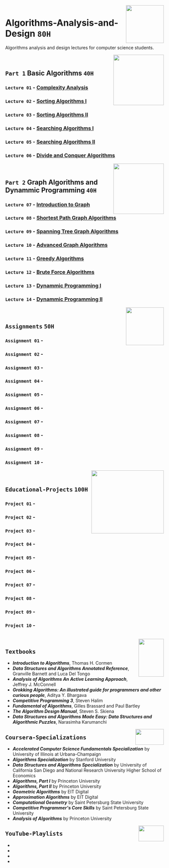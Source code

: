 <img align="right" width="120" height="120" src="https://github.com/cs-MohamedAyman/Computer-Science-Textbooks/blob/master/logos/algorithms.jpg">

# Algorithms-Analysis-and-Design `80H`
Algorithms analysis and design lectures for computer science students.

<img align="right" width="160" height="160" src="https://github.com/cs-MohamedAyman/Computer-Science-Textbooks/blob/master/logos/practice1.jpg">
<br>

## `Part 1` Basic Algorithms `40H`

### `Lecture 01` - [Complexity Analysis](https://github.com/cs-MohamedAyman/Algorithms/tree/master/Lecture-01-Complexity-Analysis)
### `Lecture 02` - [Sorting Algorithms I](https://github.com/cs-MohamedAyman/Algorithms/tree/master/Lecture-02-Sorting-Algorithms-I)
### `Lecture 03` - [Sorting Algorithms II](https://github.com/cs-MohamedAyman/Algorithms/tree/master/Lecture-03-Sorting-Algorithms-II)
### `Lecture 04` - [Searching Algorithms I](https://github.com/cs-MohamedAyman/Algorithms/tree/master/Lecture-04-Searching-Algorithms-I)
### `Lecture 05` - [Searching Algorithms II](https://github.com/cs-MohamedAyman/Algorithms/tree/master/Lecture-05-Searching-Algorithms-II)
### `Lecture 06` - [Divide and Conquer Algorithms](https://github.com/cs-MohamedAyman/Algorithms/tree/master/Lecture-06-Divide-and-Conquer-Algorithms)

<img align="right" width="160" height="160" src="https://github.com/cs-MohamedAyman/Computer-Science-Textbooks/blob/master/logos/practice1.jpg">
<br>

## `Part 2` Graph Algorithms and Dynammic Programming `40H`

### `Lecture 07` - [Introduction to Graph](https://github.com/cs-MohamedAyman/Algorithms/tree/master/Lecture-07-Introduction-to-Graph)
### `Lecture 08` - [Shortest Path Graph Algorithms](https://github.com/cs-MohamedAyman/Algorithms/tree/master/Lecture-08-Shortest-Path-Algorithms)
### `Lecture 09` - [Spanning Tree Graph Algorithms](https://github.com/cs-MohamedAyman/Algorithms/tree/master/Lecture-09-Spanning-Tree-Algorithms)
### `Lecture 10` - [Advanced Graph Algorithms](https://github.com/cs-MohamedAyman/Algorithms/tree/master/Lecture-10-Advanced-Graph-Algorithms)
### `Lecture 11` - [Greedy Algorithms](https://github.com/cs-MohamedAyman/Algorithms/tree/master/Lecture-11-Greedy-Algorithms)
### `Lecture 12` - [Brute Force Algorithms](https://github.com/cs-MohamedAyman/Algorithms/tree/master/Lecture-12-Brute-Force-Algorithms)
### `Lecture 13` - [Dynammic Programming I](https://github.com/cs-MohamedAyman/Algorithms/tree/master/Lecture-13-Dynamic-Programming-I)
### `Lecture 14` - [Dynammic Programming II](https://github.com/cs-MohamedAyman/Algorithms/tree/master/Lecture-14-Dynamic-Programming-II)

<img align="right" width="120" height="120" src="https://github.com/cs-MohamedAyman/Computer-Science-Textbooks/blob/master/logos/practice2.jpg">
<br>

## `Assignments` `50H`

### `Assignment 01` - 
### `Assignment 02` - 
### `Assignment 03` - 
### `Assignment 04` - 
### `Assignment 05` - 
### `Assignment 06` - 
### `Assignment 07` - 
### `Assignment 08` - 
### `Assignment 09` - 
### `Assignment 10` - 

<img align="right" width="230" height="200" src="https://github.com/cs-MohamedAyman/Computer-Science-Textbooks/blob/master/logos/educational-projects.jpg">
<br>

## `Educational-Projects` `100H`

### `Project 01` -
### `Project 02` -
### `Project 03` -
### `Project 04` -
### `Project 05` -
### `Project 06` -
### `Project 07` -
### `Project 08` -
### `Project 09` -
### `Project 10` -

<br>
<img align="right" width="80" height="120" src="https://github.com/cs-MohamedAyman/Computer-Science-Textbooks/blob/master/logos/textbooks.jpg">

## `Textbooks`

* ***Introduction to Algorithms***, Thomas H. Cormen
* ***Data Structures and Algorithms Annotated Reference***, Granville Barnett and Luca Del Tongo
* ***Analysis of Algorithms An Active Learning Approach***, Jeffrey J. McConnell
* ***Grokking Algorithms: An illustrated guide for programmers and other curious people***, Aditya Y. Bhargava
* ***Competitive Programming 3***, Steven Halim
* ***Fundamental of Algorithms***, Gilles Brassard and Paul Bartley
* ***The Algorithm Design Manual***, Steven S. Skiena
* ***Data Structures and Algorithms Made Easy: Data Structures and Algorithmic Puzzles***, Narasimha Karumanchi

<img align="right" width="90" height="50" src="https://github.com/cs-MohamedAyman/Coursera-Specializations/blob/master/organizations-logos/coursera.jpg">

## `Coursera-Specializations`

* ***Accelerated Computer Science Fundamentals Specialization*** by University of Illinois at Urbana-Champaign
* ***Algorithms Specialization*** by Stanford University
* ***Data Structures and Algorithms Specialization*** by University of California San Diego and National Research University Higher School of Economics
* ***Algorithms, Part I*** by Princeton University
* ***Algorithms, Part II*** by Princeton University
* ***Geometric Algorithms*** by EIT Digital
* ***Approximation Algorithms*** by EIT Digital
* ***Computational Geometry*** by Saint Petersburg State University
* ***Competitive Programmer's Core Skills*** by Saint Petersburg State University
* ***Analysis of Algorithms*** by Princeton University

<img align="right" width="80" height="50" src="https://github.com/cs-MohamedAyman/YouTube-Playlists/blob/master/organizations-logos/youtube.jpg">

## `YouTube-Playlists`

*
*
*
*

